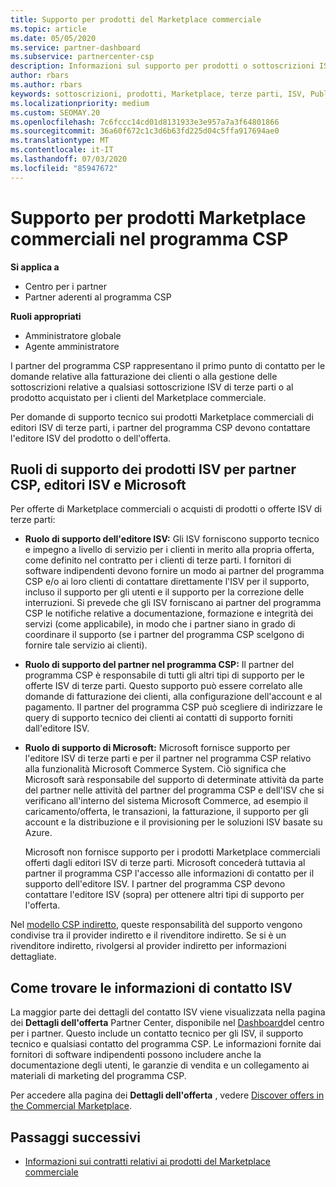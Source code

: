 ```yaml
---
title: Supporto per prodotti del Marketplace commerciale
ms.topic: article
ms.date: 05/05/2020
ms.service: partner-dashboard
ms.subservice: partnercenter-csp
description: Informazioni sul supporto per prodotti o sottoscrizioni ISV di terze parti nel Marketplace commerciale del programma CSP.
author: rbars
ms.author: rbars
keywords: sottoscrizioni, prodotti, Marketplace, terze parti, ISV, Publisher, supporto tecnico, CSP
ms.localizationpriority: medium
ms.custom: SEOMAY.20
ms.openlocfilehash: 7c6fccc14cd01d8131933e3e957a7a3f64801866
ms.sourcegitcommit: 36a60f672c1c3d6b63fd225d04c5ffa917694ae0
ms.translationtype: MT
ms.contentlocale: it-IT
ms.lasthandoff: 07/03/2020
ms.locfileid: "85947672"
---
```

# <a name="support-for-commercial-marketplace-products-in-the-csp-program"></a>Supporto per prodotti Marketplace commerciali nel programma CSP

**Si applica a**

- Centro per i partner
- Partner aderenti al programma CSP

**Ruoli appropriati**

- Amministratore globale
- Agente amministratore

I partner del programma CSP rappresentano il primo punto di contatto per le domande relative alla fatturazione dei clienti o alla gestione delle sottoscrizioni relative a qualsiasi sottoscrizione ISV di terze parti o al prodotto acquistato per i clienti del Marketplace commerciale.

Per domande di supporto tecnico sui prodotti Marketplace commerciali di editori ISV di terze parti, i partner del programma CSP devono contattare l'editore ISV del prodotto o dell'offerta.

## <a name="support-roles-of-isv-products-for-csp-partners-isv-publishers-and-microsoft"></a>Ruoli di supporto dei prodotti ISV per partner CSP, editori ISV e Microsoft

Per offerte di Marketplace commerciali o acquisti di prodotti o offerte ISV di terze parti:

- **Ruolo di supporto dell'editore ISV:** Gli ISV forniscono supporto tecnico e impegno a livello di servizio per i clienti in merito alla propria offerta, come definito nel contratto per i clienti di terze parti. I fornitori di software indipendenti devono fornire un modo ai partner del programma CSP e/o ai loro clienti di contattare direttamente l'ISV per il supporto, incluso il supporto per gli utenti e il supporto per la correzione delle interruzioni. Si prevede che gli ISV forniscano ai partner del programma CSP le notifiche relative a documentazione, formazione e integrità dei servizi (come applicabile), in modo che i partner siano in grado di coordinare il supporto (se i partner del programma CSP scelgono di fornire tale servizio ai clienti).

- **Ruolo di supporto del partner nel programma CSP:** Il partner del programma CSP è responsabile di tutti gli altri tipi di supporto per le offerte ISV di terze parti. Questo supporto può essere correlato alle domande di fatturazione dei clienti, alla configurazione dell'account e al pagamento. Il partner del programma CSP può scegliere di indirizzare le query di supporto tecnico dei clienti ai contatti di supporto forniti dall'editore ISV.

- **Ruolo di supporto di Microsoft:** Microsoft fornisce supporto per l'editore ISV di terze parti e per il partner nel programma CSP relativo alla funzionalità Microsoft Commerce System. Ciò significa che Microsoft sarà responsabile del supporto di determinate attività da parte del partner nelle attività del partner del programma CSP e dell'ISV che si verificano all'interno del sistema Microsoft Commerce, ad esempio il caricamento/offerta, le transazioni, la fatturazione, il supporto per gli account e la distribuzione e il provisioning per le soluzioni ISV basate su Azure.

    Microsoft non fornisce supporto per i prodotti Marketplace commerciali offerti dagli editori ISV di terze parti. Microsoft concederà tuttavia al partner il programma CSP l'accesso alle informazioni di contatto per il supporto dell'editore ISV. I partner del programma CSP devono contattare l'editore ISV (sopra) per ottenere altri tipi di supporto per l'offerta.

Nel [modello CSP indiretto](csp-overview.md#indirect-model), queste responsabilità del supporto vengono condivise tra il provider indiretto e il rivenditore indiretto. Se si è un rivenditore indiretto, rivolgersi al provider indiretto per informazioni dettagliate.

## <a name="how-to-find-isv-contact-information"></a>Come trovare le informazioni di contatto ISV

La maggior parte dei dettagli del contatto ISV viene visualizzata nella pagina dei **Dettagli dell'offerta** Partner Center, disponibile nel [Dashboard](https://partner.microsoft.com/dashboard)del centro per i partner. Questo include un contatto tecnico per gli ISV, il supporto tecnico e qualsiasi contatto del programma CSP. Le informazioni fornite dai fornitori di software indipendenti possono includere anche la documentazione degli utenti, le garanzie di vendita e un collegamento ai materiali di marketing del programma CSP.

Per accedere alla pagina dei **Dettagli dell'offerta** , vedere [Discover offers in the Commercial Marketplace](csp-commercial-marketplace-discover.md#view-marketplace-offers-in-partner-center).

## <a name="next-steps"></a>Passaggi successivi

- [Informazioni sui contratti relativi ai prodotti del Marketplace commerciale](csp-commercial-marketplace-contracting.md)
